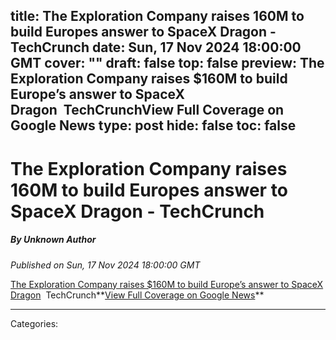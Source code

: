 title: The Exploration Company raises 160M to build Europes answer to SpaceX Dragon - TechCrunch
date: Sun, 17 Nov 2024 18:00:00 GMT
cover: ""
draft: false
top: false
preview: The Exploration Company raises $160M to build Europe’s answer to SpaceX Dragon&nbsp;&nbsp;TechCrunchView Full Coverage on Google News
type: post
hide: false
toc: false
---

# The Exploration Company raises 160M to build Europes answer to SpaceX Dragon - TechCrunch
##### By Unknown Author
_Published on Sun, 17 Nov 2024 18:00:00 GMT_

[The Exploration Company raises $160M to build Europe’s answer to SpaceX Dragon](https://news.google.com/rss/articles/CBMisAFBVV95cUxPQVpHSkVlcFM1d2JvMi12d1Bwbk5yQlFNRHhtNTFpQzZzUEo1U3gzOHpTcXRmbFBQM0k0Y0VZT0laVkZKYjUwdlREWHE2YU8yUHczanF1Y241eE5udmx3NU9pVjhFZXhNOXM0a1M2R1dXM2NERDhJTEJqZzhGczV3YmtpeVBBaFdFWm5hZzZOc0NtSVg3X0NGdGxNeUNuSmlUdzhIQ1p1bmdwdzFaMmNMRw?oc=5)  TechCrunch**[View Full Coverage on Google News](https://news.google.com/stories/CAAqNggKIjBDQklTSGpvSmMzUnZjbmt0TXpZd1NoRUtEd2lZanAzZkRCRlg0em50a1BOT1dpZ0FQAQ?hl=en-US&gl=US&ceid=US:en&oc=5)**

---
Categories: 
